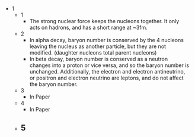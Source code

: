 - 1
	- 1
		- The strong nuclear force keeps the nucleons together. It only acts on hadrons, and has a short range at ~3fm.
	- 2
		- In alpha decay, baryon number is conserved by the 4 nucleons leaving the nucleus as another particle, but they are not modified. (daughter nucleons total parent nucleons)
		- In beta decay, baryon number is conserved as a neutron changes into a proton or vice versa, and so the baryon number is unchanged. Additionally, the electron and electron antineutrino, or positron and electron neutrino are leptons, and do not affect the baryon number. 
	- 3
		- In Paper
	- 4
		- In Paper
	- 5
		- 